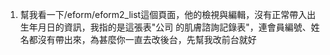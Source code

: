 1. 幫我看一下/eform/eform2_list這個頁面，他的檢視與編輯，沒有正常帶入出生年月日的資訊，我指的是這張表"公司 的肌膚諮詢記錄表"，連會員編號、姓名都沒有帶出來，為甚麼你一直去改後台，先幫我改前台就好